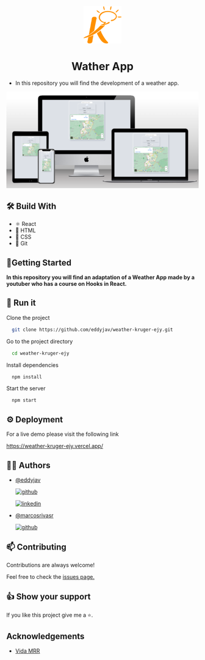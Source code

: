 <p align="center">
<img src='src/img/logoKrB.png' width='100px'>
</p>

<h1 align="center">Wather App</h1>

- In this repository you will find the development of a weather app.

<img src='src/img/mockup_Weather.png'>

## 🛠 Build With

- ⚛️ React
- 🧱 HTML
- 🎨 CSS
- 🚀 Git

## 🔌Getting Started

**In this repository you will find an adaptation of a Weather App made by a youtuber who has a course on Hooks in React.**

## 🚀 Run it

Clone the project

```bash
  git clone https://github.com/eddyjav/weather-kruger-ejy.git
```

Go to the project directory

```bash
  cd weather-kruger-ejy
```

Install dependencies

```bash
  npm install
```

Start the server

```bash
  npm start
```

## ⚙️ Deployment

For a live demo please visit the following link

https://weather-kruger-ejy.vercel.app/

## 👨‍💻 Authors

- [@eddyjav](https://github.com/eddyjav/)

  [![github](https://img.shields.io/badge/Github-171515?style=for-the-badge&logo=github&logoColor=white)](https://github.com/eddyjav)

  [![linkedin](https://img.shields.io/badge/linkedin-0A66C2?style=for-the-badge&logo=linkedin&logoColor=white)](https://www.linkedin.com/in/javier-yanez-st/)

- [@marcosrivasr](https://github.com/marcosrivasr)

  [![github](https://img.shields.io/badge/Github-171515?style=for-the-badge&logo=github&logoColor=white)](https://github.com/marcosrivasr)

## 📫 Contributing

Contributions are always welcome!

Feel free to check the [issues page.](https://github.com/eddyjav/to-do-list-kruger/issues)

## 👍 Show your support

If you like this project give me a ⭐.

## Acknowledgements

- [Vida MRR](https://www.youtube.com/watch?v=oT-feDPuJmk&t=13187s)
